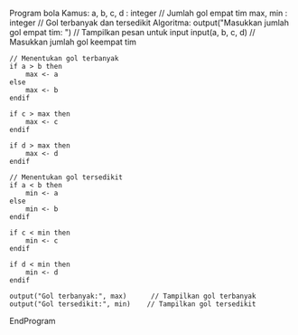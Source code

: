 Program bola
Kamus:
    a, b, c, d : integer  // Jumlah gol empat tim
    max, min : integer    // Gol terbanyak dan tersedikit
Algoritma:
    output("Masukkan jumlah gol empat tim: ")  // Tampilkan pesan untuk input
    input(a, b, c, d)                          // Masukkan jumlah gol keempat tim

    // Menentukan gol terbanyak
    if a > b then
        max <- a
    else
        max <- b
    endif

    if c > max then
        max <- c
    endif

    if d > max then
        max <- d
    endif

    // Menentukan gol tersedikit
    if a < b then
        min <- a
    else
        min <- b
    endif

    if c < min then
        min <- c
    endif

    if d < min then
        min <- d
    endif

    output("Gol terbanyak:", max)      // Tampilkan gol terbanyak
    output("Gol tersedikit:", min)    // Tampilkan gol tersedikit
EndProgram
